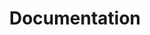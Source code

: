 ---
title:  "Documentation"
description: "Kubernetes Contributor Documentation"
type: docs
menu:
  main:
    weight: 30
---